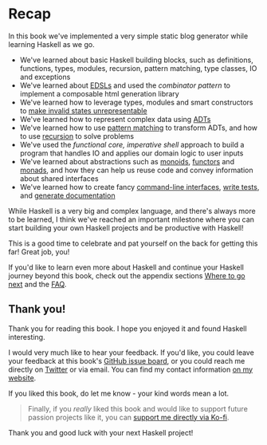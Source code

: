 # Recap

In this book we've implemented a very simple static blog generator while learning Haskell as we go.

- We've learned about basic Haskell building blocks, such as definitions, functions,
  types, modules, recursion, pattern matching, type classes, IO and exceptions
- We've learned about [EDSLs](./03-html/03-edsls.html) and used the *combinator pattern* to implement
  a composable html generation library
- We've learned how to leverage types, modules and smart constructors
  to [make invalid states unrepresentable](./03-html/04-safer_construction.html)
- We've learned how to represent complex data using [ADTs](./04-markup/01-data_type.html)
- We've learned how to use [pattern matching](./04-markup/04-parsing_02.html#pattern-matching) to transform ADTs,
  and how to use [recursion](./04-markup/02-parsing_01.html#recursion-and-accumulating-information) to solve problems
- We've used the *functional core, imperative shell* approach to build a program that handles IO and applies
  our domain logic to user inputs
- We've learned about abstractions such as [monoids](./05-glue/01-markup_to_html.html#monoids),
  [functors](./05-glue/04-optparse.html#functor) and [monads](./06-errors_and_files/01-either.html#monadic-interface),
  and how they can help us reuse code and convey information about shared interfaces
- We've learned how to create fancy [command-line interfaces](./05-glue/04-optparse.html), [write tests](./08-testing.html),
  and [generate documentation](./09-documentation.html)

While Haskell is a very big and complex language, and there's always more to be learned,
I think we've reached an important milestone where
you can start building your own Haskell projects and be productive with Haskell!

This is a good time to celebrate and pat yourself on the back for getting this far! Great job, you!

If you'd like to learn even more about Haskell and continue your Haskell journey
beyond this book, check out the appendix sections [Where to go next](./11-next.md) and the [FAQ](./12-faq.md).

## Thank you!

Thank you for reading this book. I hope you enjoyed it and found Haskell interesting.

I would very much like to hear your feedback. If you'd like, you could leave your
feedback at this book's
[GitHub issue board](https://github.com/soupi/learn-haskell-blog-generator/issues),
or you could reach me directly on [Twitter](https://twitter.com/_gilmi) or via email.
You can find my contact information [on my website](https://gilmi.me).

If you liked this book, do let me know - your kind words mean a lot.

> Finally, if you *really* liked this book and would like to support future passion projects
> like it, you can [support me directly via Ko-fi](https://ko-fi.com/gilmi).

Thank you and good luck with your next Haskell project!
